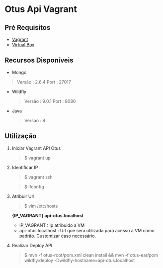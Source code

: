 # Otus Api Vagrant

## Pré Requisitos
* [Vagrant](https://www.vagrantup.com/)
* [Virtual Box](https://www.virtualbox.org/)

## Recursos Disponíveis

* Mongo 
> Versão : 2.6.4
> Port : 27017
  
* Wildfly
  > Versão : 9.0.1
  > Port : 8080
  
* Java
  > Versão : 8

## Utilização

1. Iniciar Vagrant API Otus 
      > $ vagrant up

2. Identificar IP 
      > $ vagrant ssh 
      
      > $ ifconfig 

3. Atribuir Url
      > $ vim /etc/hosts

      **{IP_VAGRANT} api-otus.localhost**

      * IP_VAGRANT : Ip atribuido a VM
      * api-otus.localhost : Url que sera utilizada para acesso a VM como padrão. Customizar caso necessário.

4. Realizar Deploy API
      > $ mvn -f otus-root/pom.xml clean install && mvn -f otus-ear/pom wildfly:deploy -Dwildfly-hostname=api-otus.localhost
